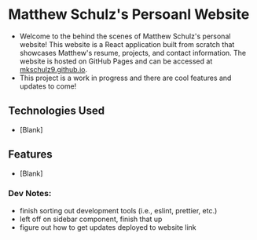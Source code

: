 # Matthew Schulz's Persoanl Website
- Welcome to the behind the scenes of Matthew Schulz's personal website! This website is a React application built from scratch that showcases Matthew's resume, projects, and contact information. The website is hosted on GitHub Pages and can be accessed at [mkschulz9.github.io](https://mkschulz9.github.io).
- This project is a work in progress and there are cool features and updates to come!

## Technologies Used
- [Blank]

## Features
- [Blank]

### Dev Notes:
- finish sorting out development tools (i.e., eslint, prettier, etc.)
- left off on sidebar component, finish that up
- figure out how to get updates deployed to website link